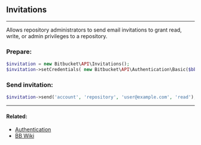 ## Invitations

----
Allows repository administrators to send email invitations to grant read, write, or admin privileges to a repository.

### Prepare:
```php
$invitation = new Bitbucket\API\Invitations();
$invitation->setCredentials( new Bitbucket\API\Authentication\Basic($bb_user, $bb_pass) );
```

### Send invitation:
```php
$invitation->send('account', 'repository', 'user@example.com', 'read');
```

----

#### Related:
  * [Authentication](authentication.md)
  * [BB Wiki](https://confluence.atlassian.com/display/BITBUCKET/invitations+Endpoint#invitationsEndpoint-Overview)
